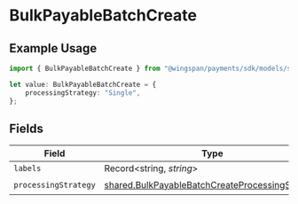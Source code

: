 # BulkPayableBatchCreate

## Example Usage

```typescript
import { BulkPayableBatchCreate } from "@wingspan/payments/sdk/models/shared";

let value: BulkPayableBatchCreate = {
    processingStrategy: "Single",
};
```

## Fields

| Field                                                                                                                     | Type                                                                                                                      | Required                                                                                                                  | Description                                                                                                               |
| ------------------------------------------------------------------------------------------------------------------------- | ------------------------------------------------------------------------------------------------------------------------- | ------------------------------------------------------------------------------------------------------------------------- | ------------------------------------------------------------------------------------------------------------------------- |
| `labels`                                                                                                                  | Record<string, *string*>                                                                                                  | :heavy_minus_sign:                                                                                                        | N/A                                                                                                                       |
| `processingStrategy`                                                                                                      | [shared.BulkPayableBatchCreateProcessingStrategy](../../../sdk/models/shared/bulkpayablebatchcreateprocessingstrategy.md) | :heavy_check_mark:                                                                                                        | N/A                                                                                                                       |